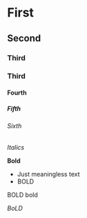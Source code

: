 # First

## Second

### Third

### Third

#### Fourth

##### Fifth

###### Sixth

*Italics*

**Bold**

- Just meaningless text
- BOLD

BOLD bold

*BoLD*